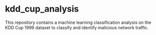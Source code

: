 # kdd_cup_analysis
This repository contains a machine learning classification analysis on the KDD Cup 1999 dataset to classify and identify malicious network traffic. 
